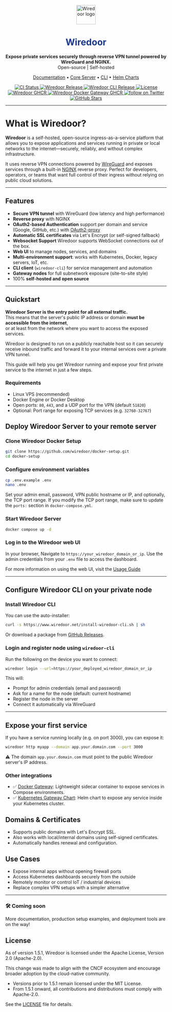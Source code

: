 <p align="center"> <img src="https://www.wiredoor.net/images/wiredoor.svg" alt="Wiredoor logo" width="60" /> </p>

<h1 align="center" style="color:#1c398e">
  Wiredoor
</h1>

<p align="center">
  <strong>Expose private services securely through reverse VPN tunnel powered by WireGuard and NGINX.</strong><br />
  Open-source | Self-hosted
</p>

<p align="center">
  <a href="https://www.wiredoor.net/docs">Documentation</a> •
  <a href="https://github.com/wiredoor/wiredoor">Core Server</a> •
  <a href="https://github.com/wiredoor/wiredoor-cli">CLI</a> •
  <a href="https://charts.wiredoor.net">Helm Charts</a>
</p>

<p align="center">
  <a href="https://github.com/wiredoor/wiredoor/actions">
    <img src="https://github.com/wiredoor/wiredoor/actions/workflows/ci.yml/badge.svg" alt="CI Status" />
  </a>
  <a href="https://github.com/wiredoor/wiredoor/releases">
    <img src="https://img.shields.io/github/v/release/wiredoor/wiredoor?label=Wiredoor" alt="Wiredoor Release" />
  </a>
  <a href="https://github.com/wiredoor/wiredoor-cli/releases">
    <img src="https://img.shields.io/github/v/release/wiredoor/wiredoor-cli?label=CLI&color=silver" alt="Wiredoor CLI Release" />
  </a>
  <a href="https://github.com/wiredoor/wiredoor">
    <img src="https://img.shields.io/github/license/wiredoor/wiredoor" alt="License" />
  </a>
  <a href="https://ghcr.io/wiredoor/wiredoor">
    <img src="https://img.shields.io/badge/GHCR-wiredoor-blue?logo=github" alt="Wiredoor GHCR" />
  </a>
  <a href="https://ghcr.io/wiredoor/wiredoor-cli">
    <img src="https://img.shields.io/badge/GHCR-gateway-silver?logo=github" alt="Wiredoor Docker Gateway GHCR" />
  </a>
  <a href="https://twitter.com/intent/follow?screen_name=wiredoor_net">
    <img src="https://img.shields.io/twitter/follow/wiredoor_net?style=social&logo=twitter" alt="follow on Twitter">
  </a>
  <a href="https://github.com/wiredoor/wiredoor/stargazers">
    <img src="https://img.shields.io/github/stars/wiredoor/wiredoor?style=social" alt="GitHub Stars" />
  </a>
</p>

---

# What is Wiredoor?

**Wiredoor** is a self-hosted, open-source ingress-as-a-service platform that allows you to expose applications and services running in private or local networks to the internet—securely, reliably, and without complex infrastructure.

It uses reverse VPN connections powered by [WireGuard](https://www.wireguard.com) and exposes services through a built-in [NGINX](https://nginx.org) reverse proxy. Perfect for developers, operators, or teams that want full control of their ingress without relying on public cloud solutions.

---

## Features

- **Secure VPN tunnel** with WireGuard (low latency and high performance)
- **Reverse proxy** with NGINX
- **OAuth2-based Authentication** support per domain and service (Google, GitHub, etc.) with [OAuth2-proxy](https://github.com/oauth2-proxy/oauth2-proxy)
- **Automatic SSL certificates** via Let's Encrypt (or self-signed fallback)
- **Websocket Support** Wiredoor supports WebSocket connections out of the box.
- **Web UI** to manage nodes, services, and domains
- **Multi-environment support**: works with Kubernetes, Docker, legacy servers, IoT, etc.
- **CLI client** (`wiredoor-cli`) for service management and automation
- **Gateway nodes** for full subnetwork exposure (site-to-site style)
- 100% **self-hosted and open source**

---

## Quickstart

**Wiredoor Server is the entry point for all external traffic.**  
This means that the server's public IP address or domain **must be accessible from the internet**,  
or at least from the network where you want to access the exposed services.

Wiredoor is designed to run on a publicly reachable host so it can securely receive inbound traffic and forward it to your internal services over a private VPN tunnel.

This guide will help you get Wiredoor running and expose your first private service to the internet in just a few steps.

### Requirements

- Linux VPS (recommended)
- Docker Engine or Docker Desktop
- Open ports: `80`, `443`, and a UDP port for the VPN (default `51820`)
- Optional: Port range for exposing TCP services (e.g. `32760-32767`)

## Deploy Wiredoor Server to your remote server

### Clone Wiredoor Docker Setup

```bash
git clone https://github.com/wiredoor/docker-setup.git
cd docker-setup
```

### Configure environment variables

```bash
cp .env.example .env
nano .env
```

Set your admin email, password, VPN public hostname or IP, and optionally, the TCP port range.
If you modify the TCP port range, make sure to update the `ports:` section in `docker-compose.yml`.

### Start Wiredoor Server

```bash
docker compose up -d
```

### Log in to the Wiredoor web UI

In your browser, Navigate to `https://your_wiredoor_domain_or_ip`. Use the admin credentials from your `.env` file to access the dashboard.

For more information on using the web UI, visit the [Usage Guide](https://www.wiredoor.net/docs/usage)

---

## Configure Wiredoor CLI on your private node

### Install Wiredoor CLI

You can use the auto-installer:

```bash
curl -s https://www.wiredoor.net/install-wiredoor-cli.sh | sh
```

Or download a package from [GitHub Releases](https://github.com/wiredoor/wiredoor-cli/releases).

### Login and register node using `wiredoor-cli`

Run the following on the device you want to connect:

```bash
wiredoor login --url=https://your_deployed_wiredoor_domain_or_ip
```

This will:

- Prompt for admin credentials (email and password)
- Ask for a name for the node (default: current hostname)
- Register the node in the server
- Connect it automatically via WireGuard

---

## Expose your first service

If you have a service running locally (e.g. on port 3000), you can expose it:

```bash
wiredoor http myapp --domain app.your.domain.com --port 3000
```

⚠️ The domain `app.your.domain.com` must point to the public Wiredoor server's IP address.

### Other integrations

- ✅ [Docker Gateway](https://www.wiredoor.net/docs/docker-gateway): Lightweight sidecar container to expose services in Compose environments.
- ✅ [Kubernetes Gateway Chart](https://www.wiredoor.net/docs/kubernetes-gateway): Helm chart to expose any service inside your Kubernetes cluster.

## Domains & Certificates

- Supports public domains with Let's Encrypt SSL.
- Also works with local/internal domains using self-signed certificates.
- Automatically handles renewal and configuration.

## Use Cases

- Expose internal apps without opening firewall ports
- Access Kubernetes dashboards securely from the outside
- Remotely monitor or control IoT / industrial devices
- Replace complex VPN setups with a simpler alternative

---

### 🛠️ Coming soon

More documentation, production setup examples, and deployment tools are on the way!

## License

As of version 1.5.1, Wiredoor is licensed under the Apache License, Version 2.0 (Apache-2.0).

This change was made to align with the CNCF ecosystem and encourage broader adoption by the cloud-native community.

- Versions prior to 1.5.1 remain licensed under the MIT License.
- From 1.5.1 onward, all contributions and distributions must comply with Apache-2.0.

See the [LICENSE](./LICENSE) file for details.
